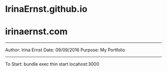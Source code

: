 # IrinaErnst.github.io
# irinaernst.com

**********************************************
Author: Irina Ernst
Date: 09/09/2016
Purpose: My Portfolio
**********************************************

To Start: 
bundle exec thin start
locahost:3000

